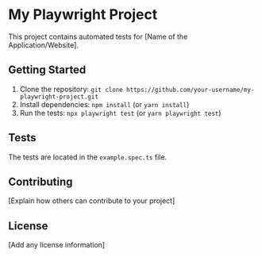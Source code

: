 # My Playwright Project
This project contains automated tests for [Name of the Application/Website].
## Getting Started
1. Clone the repository: `git clone https://github.com/your-username/my-playwright-project.git`
2. Install dependencies: `npm install` (or `yarn install`)
3. Run the tests: `npx playwright test` (or `yarn playwright test`)
## Tests
The tests are located in the `example.spec.ts` file.
## Contributing
[Explain how others can contribute to your project]
## License
[Add any license information]